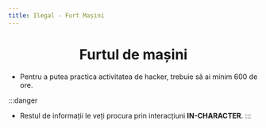 ```yaml
---
title: Ilegal - Furt Mașini
---
```


# <span class="title-font"><center>Furtul de mașini</center></span>

- Pentru a putea practica activitatea de hacker, trebuie să ai minim 600 de ore.

:::danger
- Restul de informații le veți procura prin interacțiuni **IN-CHARACTER**.
:::
